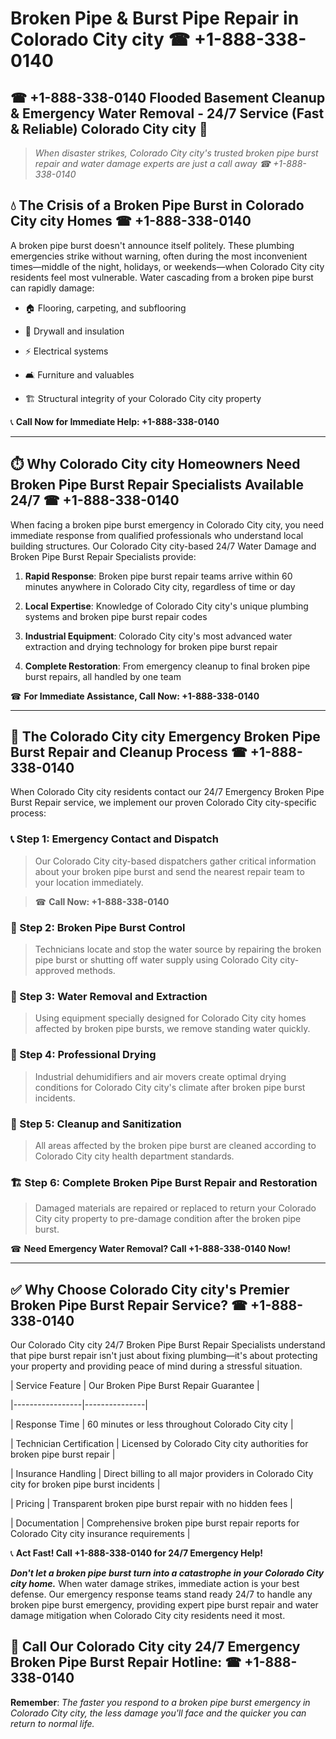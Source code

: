 # Broken Pipe & Burst Pipe Repair in Colorado City city ☎ +1-888-338-0140  
## ☎ +1-888-338-0140 Flooded Basement Cleanup & Emergency Water Removal - 24/7 Service (Fast & Reliable) Colorado City city 🚨  

> *When disaster strikes, Colorado City city's trusted broken pipe burst repair and water damage experts are just a call away ☎ +1-888-338-0140*  

## 💧 The Crisis of a Broken Pipe Burst in Colorado City city Homes ☎ +1-888-338-0140  

A broken pipe burst doesn't announce itself politely. These plumbing emergencies strike without warning, often during the most inconvenient times—middle of the night, holidays, or weekends—when Colorado City city residents feel most vulnerable. Water cascading from a broken pipe burst can rapidly damage:  

* 🏠 Flooring, carpeting, and subflooring  
* 🧱 Drywall and insulation  
* ⚡ Electrical systems  
* 🛋️ Furniture and valuables  
* 🏗️ Structural integrity of your Colorado City city property  

📞 **Call Now for Immediate Help: +1-888-338-0140**  

---  

## ⏱️ Why Colorado City city Homeowners Need Broken Pipe Burst Repair Specialists Available 24/7 ☎ +1-888-338-0140  

When facing a broken pipe burst emergency in Colorado City city, you need immediate response from qualified professionals who understand local building structures. Our Colorado City city-based 24/7 Water Damage and Broken Pipe Burst Repair Specialists provide:  

1. **Rapid Response**: Broken pipe burst repair teams arrive within 60 minutes anywhere in Colorado City city, regardless of time or day  
2. **Local Expertise**: Knowledge of Colorado City city's unique plumbing systems and broken pipe burst repair codes  
3. **Industrial Equipment**: Colorado City city's most advanced water extraction and drying technology for broken pipe burst repair  
4. **Complete Restoration**: From emergency cleanup to final broken pipe burst repairs, all handled by one team  

☎ **For Immediate Assistance, Call Now: +1-888-338-0140**  

---  

## 🔧 The Colorado City city Emergency Broken Pipe Burst Repair and Cleanup Process ☎ +1-888-338-0140  

When Colorado City city residents contact our 24/7 Emergency Broken Pipe Burst Repair service, we implement our proven Colorado City city-specific process:  

### 📞 Step 1: Emergency Contact and Dispatch  
> Our Colorado City city-based dispatchers gather critical information about your broken pipe burst and send the nearest repair team to your location immediately.  
> ☎ **Call Now: +1-888-338-0140**  

### 🚿 Step 2: Broken Pipe Burst Control  
> Technicians locate and stop the water source by repairing the broken pipe burst or shutting off water supply using Colorado City city-approved methods.  

### 🌊 Step 3: Water Removal and Extraction  
> Using equipment specially designed for Colorado City city homes affected by broken pipe bursts, we remove standing water quickly.  

### 💨 Step 4: Professional Drying  
> Industrial dehumidifiers and air movers create optimal drying conditions for Colorado City city's climate after broken pipe burst incidents.  

### 🧼 Step 5: Cleanup and Sanitization  
> All areas affected by the broken pipe burst are cleaned according to Colorado City city health department standards.  

### 🏗️ Step 6: Complete Broken Pipe Burst Repair and Restoration  
> Damaged materials are repaired or replaced to return your Colorado City city property to pre-damage condition after the broken pipe burst.  

☎ **Need Emergency Water Removal? Call +1-888-338-0140 Now!**  

---  

## ✅ Why Choose Colorado City city's Premier Broken Pipe Burst Repair Service? ☎ +1-888-338-0140  

Our Colorado City city 24/7 Broken Pipe Burst Repair Specialists understand that pipe burst repair isn't just about fixing plumbing—it's about protecting your property and providing peace of mind during a stressful situation.  

| Service Feature | Our Broken Pipe Burst Repair Guarantee |  
|-----------------|---------------|  
| Response Time | 60 minutes or less throughout Colorado City city |  
| Technician Certification | Licensed by Colorado City city authorities for broken pipe burst repair |  
| Insurance Handling | Direct billing to all major providers in Colorado City city for broken pipe burst incidents |  
| Pricing | Transparent broken pipe burst repair with no hidden fees |  
| Documentation | Comprehensive broken pipe burst repair reports for Colorado City city insurance requirements |  

📞 **Act Fast! Call +1-888-338-0140 for 24/7 Emergency Help!**  

***Don't let a broken pipe burst turn into a catastrophe in your Colorado City city home.*** When water damage strikes, immediate action is your best defense. Our emergency response teams stand ready 24/7 to handle any broken pipe burst emergency, providing expert pipe burst repair and water damage mitigation when Colorado City city residents need it most.  

## 📱 Call Our Colorado City city 24/7 Emergency Broken Pipe Burst Repair Hotline: ☎ +1-888-338-0140  

**Remember**: *The faster you respond to a broken pipe burst emergency in Colorado City city, the less damage you'll face and the quicker you can return to normal life.*